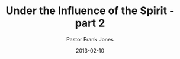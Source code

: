 ---
lunr: "true"
title: "Under the Influence of the Spirit - part 2"
author: "Pastor Frank Jones"
postDate: "02-10-2013"
date: 2013-02-10
category: "sermons"
slug: "2013/02/02102013_ffc"
icon: microphone
audioLink: "02102013_ffc"
tags: [influence of spirit]
mp3: "02102013_ffc/02102013.mp3"
ogg: "02102013_ffc/02102013.ogg"
linkurl: "https://archive.org/download/02102013_ffc/02102013_ffc_files.xml"
ipath: "https://archive.org/download/02102013_ffc/02102013.mp3"
layout: sermon.html
---
